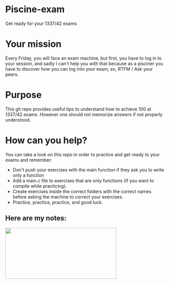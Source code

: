 # Piscine-exam

Get ready for your 1337/42 exams

# Your mission

Every Friday, you will face an exam machine, but first, you have to log in to your session, and sadly I can't help you with that because as a pisciner you have to discover how you can log into your exam, so, RTFM / Ask your peers.

# Purpose

This git repo provides useful tips to understand how to achieve 100 at 1337/42 exams. However one should not memorize answers if not properly understood.

# How can you help?

You can take a look on this repo in order to practice and get ready to your exams and remember:

- Don't push your exercises with the main function if they ask you to write only a function
- Add a main.c file to exercises that are only functions (if you want to compile while practicing).
- Create exercises inside the correct folders with the correct names before asking the machine to correct your exercises.
- Practice, practice, practice, and good luck.

## Here are my notes:

<img src="https://user-images.githubusercontent.com/76871172/127694814-fd3a2f5f-0da5-47a4-b114-0c258610b5d2.jpg" width="350" height="160" >
